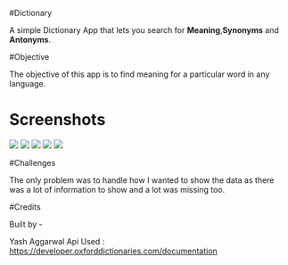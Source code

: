 #Dictionary

A simple Dictionary App that lets you search for **Meaning**,**Synonyms** and **Antonyms**.

#Objective

The objective of this app is to find meaning for a particular word in any language.

# Screenshots
![](https://i.imgur.com/E9YaPNi.png)
![](https://i.imgur.com/AkyQoNW.png)
![](https://i.imgur.com/u96yR8I.png)
![](https://i.imgur.com/4F3Gu1I.png)
![](https://i.imgur.com/8YduKAs.png)

#Challenges

The only problem was to handle how I wanted to show the data as there was a lot of information to show and a lot was missing too.

#Credits

Built by -

Yash Aggarwal
Api Used : https://developer.oxforddictionaries.com/documentation


